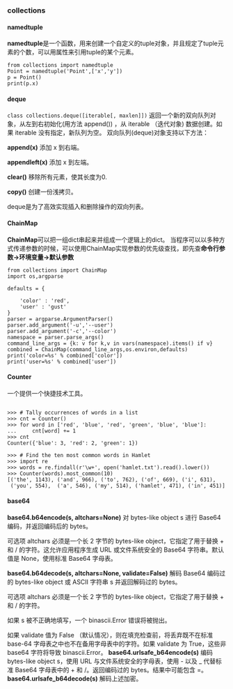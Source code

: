 ### collections
#### namedtuple
**namedtuple**是一个函数，用来创建一个自定义的tuple对象，并且规定了tuple元素的个数，可以用属性来引用tuple的某个元素。
```
from collections import namedtuple
Point = namedtuple('Point',['x','y'])
p = Point()
print(p.x)
```
#### deque
`class collections.deque([iterable[, maxlen]])`
返回一个新的双向队列对象，从左到右初始化(用方法 append()) ，从 iterable （迭代对象) 数据创建。如果 iterable 没有指定，新队列为空。
双向队列(deque)对象支持以下方法：

**append(x)**
添加 x 到右端。

**appendleft(x)**
添加 x 到左端。

**clear()**
移除所有元素，使其长度为0.

**copy()**
创建一份浅拷贝。

deque是为了高效实现插入和删除操作的双向列表。

#### ChainMap
**ChainMap**可以把一组dict串起来并组成一个逻辑上的dict。
当程序可以以多种方式传递参数的时候，可以使用ChainMap实现参数的优先级查找，即先查**命令行参数->环境变量->默认参数**
```
from collections import ChainMap
import os,argparse

defaults = {
	
	'color' : 'red',
	'user' : 'gust'
}
parser = argparse.ArgumentParser()
parser.add_argument('-u','--user')
parser.add_argument('-c','--color')
namespace = parser.parse_args()
command_line_args = {k: v for k,v in vars(namespace).items() if v}
combined = ChainMap(command_line_args,os.environ,defaults)
print('color=%s' % combined['color'])
print('user=%s' % combined['user'])

```
#### Counter
一个提供一个快捷技术工具。
```

>>> # Tally occurrences of words in a list
>>> cnt = Counter()
>>> for word in ['red', 'blue', 'red', 'green', 'blue', 'blue']:
...     cnt[word] += 1
>>> cnt
Counter({'blue': 3, 'red': 2, 'green': 1})

>>> # Find the ten most common words in Hamlet
>>> import re
>>> words = re.findall(r'\w+', open('hamlet.txt').read().lower())
>>> Counter(words).most_common(10)
[('the', 1143), ('and', 966), ('to', 762), ('of', 669), ('i', 631),
 ('you', 554),  ('a', 546), ('my', 514), ('hamlet', 471), ('in', 451)]
```
#### base64
**base64.b64encode(s, altchars=None)**
对 bytes-like object s 进行 Base64 编码，并返回编码后的 bytes。

可选项 altchars 必须是一个长 2 字节的 bytes-like object，它指定了用于替换 + 和 / 的字符。这允许应用程序生成 URL 或文件系统安全的 Base64 字符串。默认值是 None，使用标准 Base64 字母表。

**base64.b64decode(s, altchars=None, validate=False)**
解码 Base64 编码过的 bytes-like object 或 ASCII 字符串 s 并返回解码过的 bytes。

可选项 altchars 必须是一个长 2 字节的 bytes-like object，它指定了用于替换 + 和 / 的字符。

如果 s 被不正确地填写，一个 binascii.Error 错误将被抛出。

如果 validate 值为 False （默认情况），则在填充检查前，将丢弃既不在标准 base-64 字母表之中也不在备用字母表中的字符。如果 validate 为 True，这些非 base64 字符将导致 binascii.Error。
**base64.urlsafe_b64encode(s)**
编码 bytes-like object s，使用 URL 与文件系统安全的字母表，使用 - 以及 _ 代替标准 Base64 字母表中的 + 和 /。返回编码过的 bytes。结果中可能包含 =。
**base64.urlsafe_b64decode(s)**
解码上述加密。
